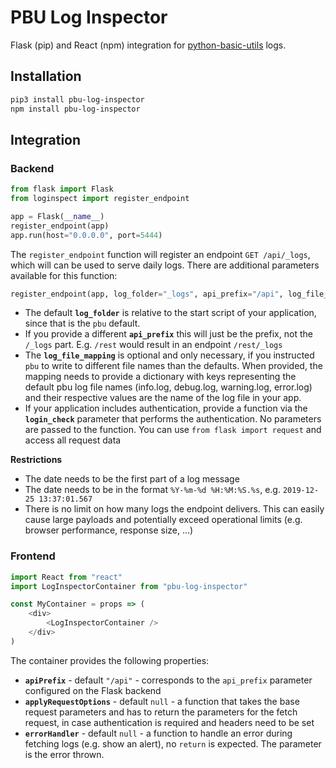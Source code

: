 # PBU Log Inspector

Flask (pip) and React (npm) integration for [python-basic-utils](https://github.com/ilfrich/python-basic-utils) logs.

## Installation

```bash
pip3 install pbu-log-inspector
npm install pbu-log-inspector
```

## Integration

### Backend

```python
from flask import Flask
from loginspect import register_endpoint

app = Flask(__name__)
register_endpoint(app)
app.run(host="0.0.0.0", port=5444)
```

The `register_endpoint` function will register an endpoint `GET /api/_logs`, which will can be used to serve daily logs.
There are additional parameters available for this function: 

```python
register_endpoint(app, log_folder="_logs", api_prefix="/api", log_file_mapping=None, login_check=None)
```

- The default **`log_folder`** is relative to the start script of your application, since that is the `pbu` default.
- If you provide a different **`api_prefix`** this will just be the prefix, not the `/_logs` part. E.g. `/rest` would
result in an endpoint `/rest/_logs`
- The **`log_file_mapping`** is optional and only necessary, if you instructed `pbu` to write to different file names
than the defaults. When provided, the mapping needs to provide a dictionary with keys representing the default pbu log
file names (info.log, debug.log, warning.log, error.log) and their respective values are the name of the log file in 
your app.
- If your application includes authentication, provide a function via the **`login_check`** parameter that performs the 
authentication. No parameters are passed to the function. You can use `from flask import request` and access all request 
data

**Restrictions**

- The date needs to be the first part of a log message
- The date needs to be in the format `%Y-%m-%d %H:%M:%S.%s`, e.g. `2019-12-25 13:37:01.567`
- There is no limit on how many logs the endpoint delivers. This can easily cause large payloads and potentially exceed
operational limits (e.g. browser performance, response size, ...)

### Frontend

```js
import React from "react"
import LogInspectorContainer from "pbu-log-inspector"

const MyContainer = props => (
    <div>
        <LogInspectorContainer />
    </div>
)
```

The container provides the following properties:

- **`apiPrefix`** - default `"/api"` - corresponds to the `api_prefix` parameter configured on the Flask backend
- **`applyRequestOptions`** - default `null` - a function that takes the base request parameters and has to return the 
parameters for the fetch request, in case authentication is required and headers need to be set
- **`errorHandler`** - default `null` - a function to handle an error during fetching logs (e.g. show an alert), no 
`return` is expected. The parameter is the error thrown.
